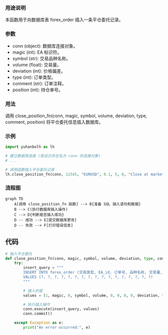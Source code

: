 ### 用途说明

本函数用于向数据库表 forex_order 插入一条平仓委托记录。

### 参数

* conn (object): 数据库连接对象。
* magic (int): EA 标识符。
* symbol (str): 交易品种名称。
* volume (float): 交易量。
* deviation (int): 价格偏差。
* type (int): 订单类型。
* comment (str): 订单注释。
* position (int): 持仓单号。
### 用法

调用 close_position_fn(conn, magic, symbol, volume, deviation, type, comment, position)  将平仓委托信息插入数据库。

### 示例

```python
import yuhanbolh as lh

# 建立数据库连接 (假设已存在名为 conn 的连接对象)
# ...

# 调用函数插入平仓委托记录
lh.close_position_fn(conn, 12345, "EURUSD", 0.1, 5, 0, "Close at market", 1234)
```

### 流程图

```mermaid
graph TD
    A[调用 close_position_fn 函数] --> B{准备 SQL 插入语句和数据}
    B --> C(执行数据库插入操作)
    C --> D{判断是否插入成功}
    D -- 成功 --> E[提交数据库更改]
    D -- 失败 --> F[打印错误信息]
```

## 代码

```python
# 插入平仓委托
def close_position_fn(conn, magic, symbol, volume, deviation, type, comment, position):
    try:
        insert_query = """
        INSERT INTO forex_order (交易类型, EA_id, 订单号, 品种名称, 交易量, 价格, Limit挂单, 止损, 止盈, 价格偏差, 订单类型, 成交类型, 订单有效期, 订单到期, 订单注释, 持仓单号, 反向持仓单号)
        VALUES (?, ?, ?, ?, ?, ?, ?, ?, ?, ?, ?, ?, ?, ?, ?, ?, ?)
        """

        # 插入的值
        values = (1, magic, 0, symbol, volume, 0, 0, 0, 0, deviation, type, 1, 0, 0, comment, position, 0)

        # 执行插入操作
        conn.execute(insert_query, values)
        conn.commit()

    except Exception as e:
        print("An error occurred:", e)
```

